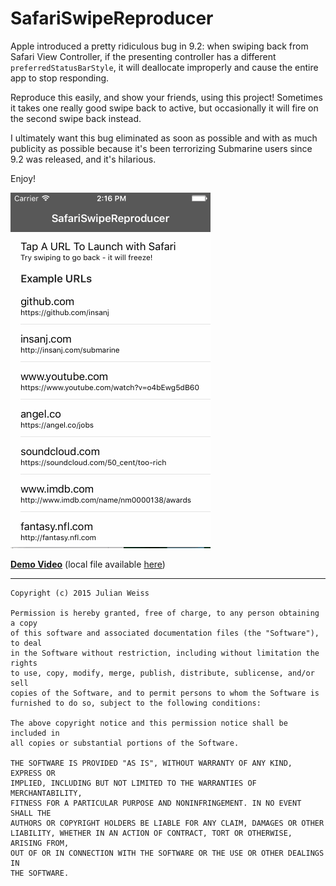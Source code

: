 # SafariSwipeReproducer

Apple introduced a pretty ridiculous bug in 9.2: when swiping back from Safari View Controller, if the presenting controller has a different `preferredStatusBarStyle`, it will deallocate improperly and cause the entire app to stop responding.

Reproduce this easily, and show your friends, using this project! Sometimes it takes one really good swipe back to active, but occasionally it will fire on the second swipe back instead.

I ultimately want this bug eliminated as soon as possible and with as much publicity as possible because it's been terrorizing Submarine users since 9.2 was released, and it's hilarious.

Enjoy!

![](demo.gif)

**[Demo Video](https://streamable.com/u19b)** (local file available [here](demo.mov))

---

	Copyright (c) 2015 Julian Weiss

	Permission is hereby granted, free of charge, to any person obtaining a copy
	of this software and associated documentation files (the "Software"), to deal
	in the Software without restriction, including without limitation the rights
	to use, copy, modify, merge, publish, distribute, sublicense, and/or sell
	copies of the Software, and to permit persons to whom the Software is
	furnished to do so, subject to the following conditions:

	The above copyright notice and this permission notice shall be included in
	all copies or substantial portions of the Software.

	THE SOFTWARE IS PROVIDED "AS IS", WITHOUT WARRANTY OF ANY KIND, EXPRESS OR
	IMPLIED, INCLUDING BUT NOT LIMITED TO THE WARRANTIES OF MERCHANTABILITY,
	FITNESS FOR A PARTICULAR PURPOSE AND NONINFRINGEMENT. IN NO EVENT SHALL THE
	AUTHORS OR COPYRIGHT HOLDERS BE LIABLE FOR ANY CLAIM, DAMAGES OR OTHER
	LIABILITY, WHETHER IN AN ACTION OF CONTRACT, TORT OR OTHERWISE, ARISING FROM,
	OUT OF OR IN CONNECTION WITH THE SOFTWARE OR THE USE OR OTHER DEALINGS IN
	THE SOFTWARE.